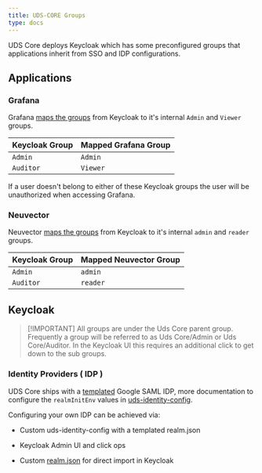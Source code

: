 ```yaml
---
title: UDS-CORE Groups
type: docs
---
```


UDS Core deploys Keycloak which has some preconfigured groups that applications inherit from SSO and IDP configurations.

## Applications

### Grafana

Grafana [maps the groups](https://github.com/defenseunicorns/uds-core/blob/49cb11a058a9209cee7019fa552b8c0b2ef73368/src/grafana/values/values.yaml#L37) from Keycloak to it's internal `Admin` and `Viewer` groups.

| Keycloak Group | Mapped Grafana Group |
|----------------|----------------------|
| `Admin`        | `Admin`              |
| `Auditor`      | `Viewer`             |

If a user doesn't belong to either of these Keycloak groups the user will be unauthorized when accessing Grafana.

### Neuvector

Neuvector [maps the groups](https://github.com/defenseunicorns/uds-core/blob/main/src/neuvector/chart/templates/uds-package.yaml#L31-L35) from Keycloak to it's internal `admin` and `reader` groups.

| Keycloak Group | Mapped Neuvector Group |
|----------------|------------------------|
| `Admin`        | `admin`                |
| `Auditor`      | `reader`               |

## Keycloak
>
> [!IMPORTANT]
> All groups are under the Uds Core parent group. Frequently a group will be referred to as Uds Core/Admin or Uds Core/Auditor. In the Keycloak UI this requires an additional click to get down to the sub groups.

### Identity Providers ( IDP )

UDS Core ships with a [templated](https://github.com/defenseunicorns/uds-identity-config/blob/main/src/realm.json#L1712-L1813) Google SAML IDP, more documentation to configure the `realmInitEnv` values in [uds-identity-config](https://github.com/defenseunicorns/uds-identity-config/blob/main/docs/CUSTOMIZE.md#customizing-realm).

Configuring your own IDP can be achieved via:

* Custom uds-identity-config with a templated realm.json

* Keycloak Admin UI and click ops

* Custom [realm.json](https://github.com/defenseunicorns/uds-identity-config/blob/main/src/realm.json#L1712-L1813) for direct import in Keycloak
